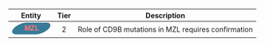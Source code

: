 |Entity|Tier|Description              |
|:----:|:----:|------------------------------|
|![MZL](images/icons/MZL_tier2.png) | 2 | Role of CD9B mutations in MZL requires confirmation|
